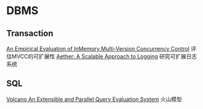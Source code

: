 # DBMS

## Transaction
[An Empirical Evaluation of InMemory Multi-Version Concurrency Control](1.md) 评估MVCC的可扩展性
[Aether: A Scalable Approach to Logging](3.md) 研究可扩展日志系统

## SQL
[Volcano An Extensible and Parallel Query Evaluation System](2.md) 火山模型

